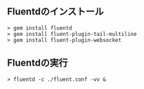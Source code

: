 
## Fluentdのインストール

~~~
> gem install fluentd
> gem install fluent-plugin-tail-multiline
> gem install fluent-plugin-websocket
~~~

## Fluentdの実行

~~~
> fluentd -c ./fluent.conf -vv &
~~~

